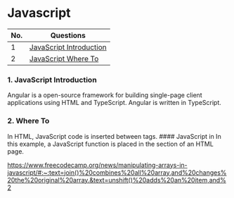 # Javascript

| No.| Questions    |
| -------------    | ------------- |
| 1  | [JavaScript Introduction](#JavaScript_Introduction)  |
| 2  | [JavaScript Where To](#JavaScript_Where_To)  |


### 1. JavaScript Introduction
<span id="JavaScript_Introduction">
Angular is a open-source  framework for building single-page client applications using HTML and TypeScript.
Angular is written in TypeScript.
</span>

### 2. Where To
<span id="JavaScript_Where_To">
In HTML, JavaScript code is inserted between <script> and </script> tags.
  #### JavaScript in <head>
  In this example, a JavaScript function is placed in the <head> section of an HTML page.
  
</span>


https://www.freecodecamp.org/news/manipulating-arrays-in-javascript/#:~:text=join()%20combines%20all%20array,and%20changes%20the%20original%20array.&text=unshift()%20adds%20an%20item,and%2
